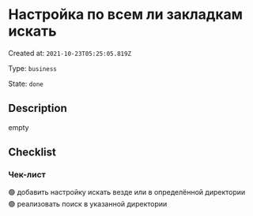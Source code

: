 # Настройка по всем ли закладкам искать

Created at: `2021-10-23T05:25:05.819Z`

Type: `business`

State: `done`

## Description
empty

## Checklist
### Чек-лист
🟢 добавить настройку искать везде или в определённой директории\
🟢 реализовать поиск в указанной директории
